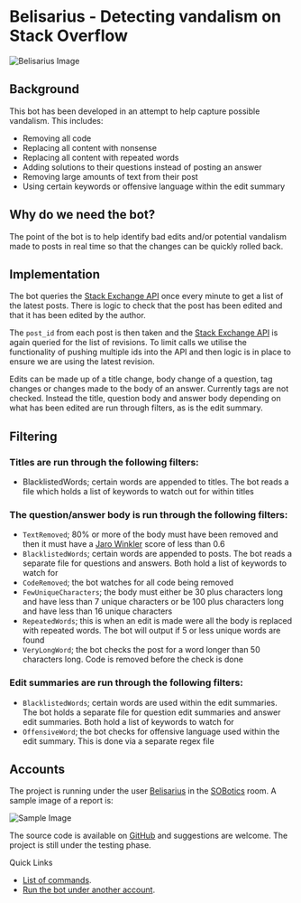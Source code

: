 # Belisarius - Detecting vandalism on Stack Overflow

![Belisarius Image](https://i.stack.imgur.com/g7HUp.png)

## Background

This bot has been developed in an attempt to help capture possible vandalism. This includes:

 - Removing all code
 - Replacing all content with nonsense
 - Replacing all content with repeated words
 - Adding solutions to their questions instead of posting an answer
 - Removing large amounts of text from their post
 - Using certain keywords or offensive language within the edit summary
 
## Why do we need the bot?

The point of the bot is to help identify bad edits and/or potential vandalism made to posts in real time so that the changes can be quickly rolled back.

## Implementation

The bot queries the [Stack Exchange API][1] once every minute to get a list of the latest posts. There is logic to check that the post has been edited and that it has been edited by the author.

The `post_id` from each post is then taken and the [Stack Exchange API][2] is again queried for the list of revisions. To limit calls we utilise the functionality of pushing multiple ids into the API and then logic is in place to ensure we are using the latest revision.

Edits can be made up of a title change, body change of a question, tag changes or changes made to the body of an answer. Currently tags are not checked. Instead the title, question body and answer body depending on what has been edited are run through filters, as is the edit summary.

## Filtering

### Titles are run through the following filters:

  - BlacklistedWords; certain words are appended to titles. The bot reads a file which holds a list of keywords to watch out for within titles

### The question/answer body is run through the following filters:
 
 - `TextRemoved`; 80% or more of the body must have been removed and then it must have a [Jaro Winkler][3] score of less than 0.6
 - `BlacklistedWords`; certain words are appended to posts. The bot reads a separate file for questions and answers. Both hold a list of keywords to watch for
 - `CodeRemoved`; the bot watches for all code being removed
 - `FewUniqueCharacters`; the body must either be 30 plus characters long and have less than 7 unique characters or be 100 plus characters long and have less than 16 unique characters
 - `RepeatedWords`; this is when an edit is made were all the body is replaced with repeated words. The bot will output if 5 or less unique words are found
 - `VeryLongWord`; the bot checks the post for a word longer than 50 characters long. Code is removed before the check is done

### Edit summaries are run through the following filters:

 - `BlacklistedWords`; certain words are used within the edit summaries. The bot holds a separate file for question edit summaries and answer edit summaries. Both hold a list of keywords to watch for
 - `OffensiveWord`; the bot checks for offensive language used within the edit summary. This is done via a separate regex file
 
## Accounts 

The project is running under the user [Belisarius][4] in the [SOBotics][5] room. A sample image of a report is: 
  
  ![Sample Image][6]
  
The source code is available on [GitHub][7] and suggestions are welcome. The project is still under the testing phase.

 [1]: https://api.stackexchange.com/docs/posts
 [2]: https://api.stackexchange.com/docs/revisions-by-ids
 [3]: https://en.wikipedia.org/wiki/Jaro%E2%80%93Winkler_distance
 [4]: https://stackoverflow.com/users/13903854/belisarius
 [5]: http://chat.stackoverflow.com/rooms/111347/sobotics
 [6]: https://i.stack.imgur.com/uRSpD.png
 [7]: https://github.com/SOBotics/Belisarius

Quick Links

- [List of commands](/commands).
- [Run the bot under another account](/run).
